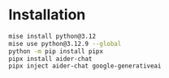 # Installation

```bash
mise install python@3.12
mise use python@3.12.9 --global
python -m pip install pipx
pipx install aider-chat
pipx inject aider-chat google-generativeai
```
